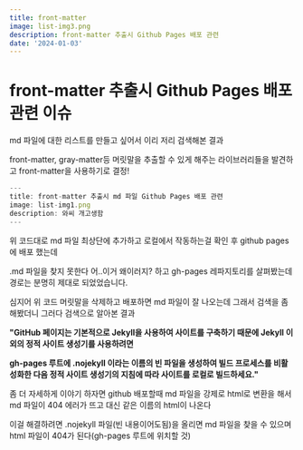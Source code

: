 ```yaml
---
title: front-matter
image: list-img3.png
description: front-matter 추출시 Github Pages 배포 관련
date: '2024-01-03'
---
```


front-matter 추출시 Github Pages 배포 관련 이슈
=============

md 파일에 대한 리스트를 만들고 싶어서 이리 저리 검색해본 결과

front-matter, gray-matter등 머릿말을 추출할 수 있게 해주는 라이브러리들을 발견하고 front-matter을 사용하기로 결정!


```javascript
---
title: front-matter 추출시 md 파일 Github Pages 배포 관련
image: list-img1.png
description: 와씨 개고생함
---
```

위 코드대로 md 파일 최상단에 추가하고 로컬에서 작동하는걸 확인 후 github pages에 배포 했는데

.md 파일을 찾지 못한다 어..이거 왜이러지? 하고 gh-pages 레파지토리를 살펴봤는데 경로는 분명히 제대로 되었었습니다. 

심지어 위 코드 머릿말을 삭제하고 배포하면 md 파일이 잘 나오는데 그래서 검색을 좀 해봤더니 그러다 검색으로 알아본 결과

**"GitHub 페이지는 기본적으로 Jekyll을 사용하여 사이트를 구축하기 때문에 Jekyll 이외의 정적 사이트 생성기를 사용하려면**

**gh-pages 루트에 .nojekyll 이라는 이름의 빈 파일을 생성하여 빌드 프로세스를  비활성화한 다음 정적 사이트 생성기의 지침에 따라 사이트를 로컬로 빌드하세요."**

좀 더 자세하게 이야기 하자면 github 배포할때 md 파일을 강제로 html로 변환을 해서 md 파일이 404 에러가 뜨고 대신 같은 이름의 html이 나온다

이걸 해결하려면 .nojekyll 파일(빈 내용이어도됨)을 올리면 md 파일을 찾을 수 있으며 html 파일이 404가 된다(gh-pages 루트에 위치할 것)